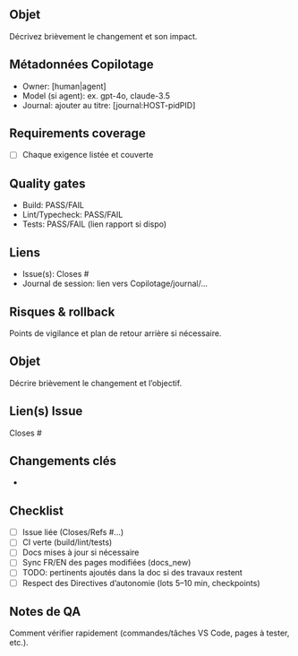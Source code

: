 ## Objet

Décrivez brièvement le changement et son impact.

## Métadonnées Copilotage

- Owner: [human|agent]
- Model (si agent): ex. gpt-4o, claude-3.5
- Journal: ajouter au titre: [journal:HOST-pidPID]

## Requirements coverage

- [ ] Chaque exigence listée et couverte

## Quality gates

- Build: PASS/FAIL
- Lint/Typecheck: PASS/FAIL
- Tests: PASS/FAIL (lien rapport si dispo)

## Liens

- Issue(s): Closes #
- Journal de session: lien vers Copilotage/journal/...

## Risques & rollback

Points de vigilance et plan de retour arrière si nécessaire.
## Objet

Décrire brièvement le changement et l’objectif.

## Lien(s) Issue

Closes #

## Changements clés

- 

## Checklist
- [ ] Issue liée (Closes/Refs #...)
- [ ] CI verte (build/lint/tests)
- [ ] Docs mises à jour si nécessaire
- [ ] Sync FR/EN des pages modifiées (docs_new)
- [ ] TODO: pertinents ajoutés dans la doc si des travaux restent
- [ ] Respect des Directives d’autonomie (lots 5–10 min, checkpoints)

## Notes de QA

Comment vérifier rapidement (commandes/tâches VS Code, pages à tester, etc.).


